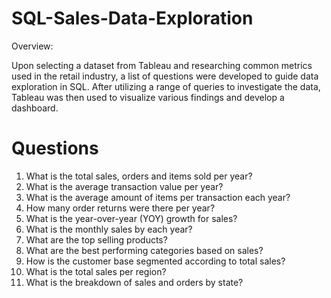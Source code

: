 # SQL-Sales-Data-Exploration
Overview:

Upon selecting a dataset from Tableau and researching common metrics used in the retail industry, a list of questions were developed to guide data exploration in SQL. After utilizing a range of queries to investigate the data, Tableau was then used to visualize various findings and develop a dashboard.

# Questions
1) What is the total sales, orders and items sold per year?
2) What is the average transaction value  per year?
3) What is the average amount of items per transaction each year?
4) How many order returns were there per year?
5) What is the year-over-year (YOY) growth for sales?
6) What is the monthly sales by each year?
7) What are the top selling products?
8) What are the best performing categories based on sales?
9) How is the customer base segmented according to total sales?
10) What is the total sales per region?
11) What is the breakdown of sales and orders by state?
#
